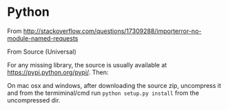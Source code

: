 # Python

From http://stackoverflow.com/questions/17309288/importerror-no-module-named-requests

From Source (Universal)

For any missing library, the source is usually available at https://pypi.python.org/pypi/. Then:

On mac osx and windows, after downloading the source zip, uncompress it and from the termiminal/cmd run `python setup.py install` from the uncompressed dir.


